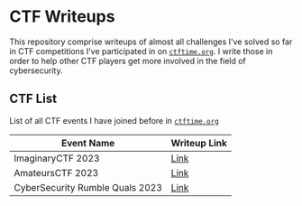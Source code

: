 # CTF Writeups

This repository comprise writeups of almost all challenges I've solved so far in CTF competitions I've participated in on [`ctftime.org`](https://ctftime.org/). I write those in order to help other CTF players get more involved in the field of cybersecurity.

## CTF List

List of all CTF events I have joined before in [`ctftime.org`](https://ctftime.org/)

| Event Name                      | Writeup Link                             |
| ------------------------------- | ---------------------------------------- |
| ImaginaryCTF 2023               | [Link](/ImaginaryCTF%202023/)            |
| AmateursCTF 2023                | [Link](/AmateursCTF%202023/)             |
| CyberSecurity Rumble Quals 2023 | [Link](/cybersecurity%20rumble%20quals/) |
